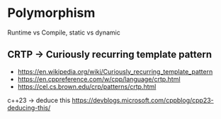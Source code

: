 # Polymorphism

Runtime vs Compile, static vs dynamic

## CRTP -> Curiously recurring template pattern

+ https://en.wikipedia.org/wiki/Curiously_recurring_template_pattern
+ https://en.cppreference.com/w/cpp/language/crtp.html
+ https://cel.cs.brown.edu/crp/patterns/crtp.html

c++23 -> deduce this
https://devblogs.microsoft.com/cppblog/cpp23-deducing-this/
